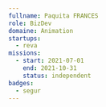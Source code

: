 ```yaml
---
fullname: Paquita FRANCES
role: BizDev
domaine: Animation
startups:
  - reva 
missions:
  - start: 2021-07-01
    end: 2021-10-31
    status: independent
badges:
  - segur
---
```


